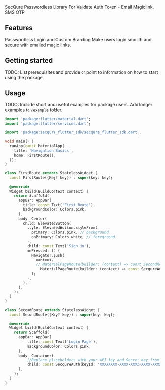 <!-- 
This README describes the package. If you publish this package to pub.dev,
this README's contents appear on the landing page for your package.

For information about how to write a good package README, see the guide for
[writing package pages](https://dart.dev/guides/libraries/writing-package-pages). 

For general information about developing packages, see the Dart guide for
[creating packages](https://dart.dev/guides/libraries/create-library-packages)
and the Flutter guide for
[developing packages and plugins](https://flutter.dev/developing-packages). 
-->

SecQure Passwordless Library For Validate Auth Token - Email Magiclink, SMS OTP

## Features

Passwordless Login and Custom Branding
Make users login smooth and secure with emailed magic links.

## Getting started

TODO: List prerequisites and provide or point to information on how to
start using the package.

## Usage

TODO: Include short and useful examples for package users. Add longer examples
to `/example` folder. 

```dart
import 'package:flutter/material.dart';
import 'package:flutter/services.dart';

import 'package:secqure_flutter_sdk/secqure_flutter_sdk.dart';

void main() {
  runApp(const MaterialApp(
    title: 'Navigation Basics',
    home: FirstRoute(),
  ));
}

class FirstRoute extends StatelessWidget {
  const FirstRoute({Key? key}) : super(key: key);

  @override
  Widget build(BuildContext context) {
    return Scaffold(
      appBar: AppBar(
        title: const Text('First Route'),
        backgroundColor: Colors.pink,
      ),
      body: Center(
        child: ElevatedButton(
          style: ElevatedButton.styleFrom(
            primary: Colors.pink, // background
            onPrimary: Colors.white, // foreground
          ),
          child: const Text('Sign in'),
          onPressed: () {
            Navigator.push(
              context,
              // MaterialPageRoute(builder: (context) => const SecondRoute()),
                MaterialPageRoute(builder: (context) => const SecqureAuth(keyId: 'a72ae37a-b3ea-4e39-a783-e862ba774eee', secretId: '2oUswmK2NsdaQj9Q')),
            );
          },
        ),
      ),
    );
  }
}

class SecondRoute extends StatelessWidget {
  const SecondRoute({Key? key}) : super(key: key);

  @override
  Widget build(BuildContext context) {
    return Scaffold(
      appBar: AppBar(
          title: const Text('Login Page'),
          backgroundColor: Colors.pink
      ),
      body: Container(
          //Replace placeholders with your API key and Secret key from dashboard
          child: const SecqureAuth(keyId: 'XXXXXXXX-XXXX-XXXX-XXXX-XXXXXXXXXXX', secretId: 'XXXXXXXXXX')
      ),
    );
  }
}
```

